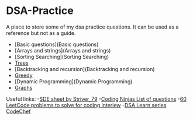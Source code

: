 # DSA-Practice

A place to store some of my dsa practice questions. It can be used as a reference but not as a guide.

- [Basic questions](Basic questions)
- [Arrays and strings](Arrays and strings)
- [Sorting Searching](Sorting Searching)
- [Trees](Trees)
- [Backtracking and recursion](Backtracking and recursion)
- [Greedy](Greedy)
- [Dynamic Programming](Dynamic Programming)
- [Graphs](Graphs)

Useful links:
-[SDE sheet by Striver_79](https://docs.google.com/document/d/1SM92efk8oDl8nyVw8NHPnbGexTS9W-1gmTEYfEurLWQ/edit)
-[Coding Ninjas List of questions](https://docs.google.com/spreadsheets/d/1sd_PbyodIQE1xnPuLM1LyygZUQXZ5JVka4W2ZJVZq6E/edit#gid=12622035)
-[60 LeetCode problems to solve for coding interiew](https://docs.google.com/spreadsheets/d/1Y98QKaYPazWImEt1nA_ocpGNJ-yQjH1FAsVQhUQ7OTw/edit#gid=0)
-[DSA Learn series CodeChef](https://www.codechef.com/LEARNDSA?order=desc&sortBy=successful_submissions)

